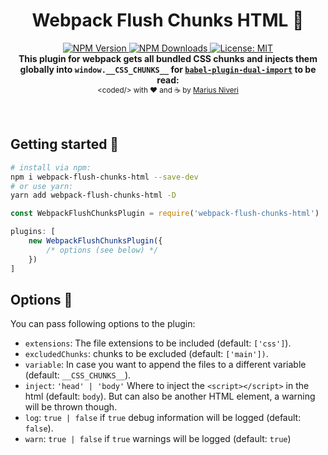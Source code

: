 <h1 align="center">
  Webpack Flush Chunks HTML 🚽
</h1>
<div align="center">
	<a href="https://www.npmjs.com/package/webpack-flush-chunks-html">
		<img src="https://img.shields.io/npm/v/webpack-flush-chunks-html.svg?style=for-the-badge" alt="NPM Version" />
	</a>
	<a href="https://www.npmjs.com/package/webpack-flush-chunks-html">
		<img src="https://img.shields.io/npm/dm/webpack-flush-chunks-html.svg?style=for-the-badge" alt="NPM Downloads" />
	</a>
	<a href="https://oss.ninja/mit/m4r1vs">
		<img src="https://img.shields.io/badge/License-MIT-yellow.svg?style=for-the-badge" alt="License: MIT" />
	</a><br />
  <strong>This plugin for webpack gets all bundled CSS chunks and injects them globally into <code>window.__CSS_CHUNKS__</code> for <a href="https://www.npmjs.com/package/babel-plugin-dual-import"><code>babel-plugin-dual-import</code></a> to be read:</strong>
</div>
<div align="center">
  <sub>&lt;coded/&gt; with ❤︎ and ☕ by <a href="https://niveri.me">Marius Niveri</a><br />
</div>
<br />
<br />

## Getting started 🚀
```sh
# install via npm:
npm i webpack-flush-chunks-html --save-dev
# or use yarn:
yarn add webpack-flush-chunks-html -D
```
```javascript
const WebpackFlushChunksPlugin = require('webpack-flush-chunks-html')

plugins: [
	new WebpackFlushChunksPlugin({
		/* options (see below) */
	})
]
```

## Options 🔧
You can pass following options to the plugin:

- `extensions`: The file extensions to be included (default: `['css']`).
- `excludedChunks`: chunks to be excluded (default: `['main'])`.
- `variable`: In case you want to append the files to a different variable (default: `__CSS_CHUNKS__`).
- `inject`: `'head' | 'body'` Where to inject the `<script></script>` in the html (default: `body`). But can also be another HTML element, a warning will be thrown though.
- `log`: `true | false` if `true`  debug information will be logged (default: `false`).
- `warn`: `true | false` if `true` warnings will be logged (default: `true`)
